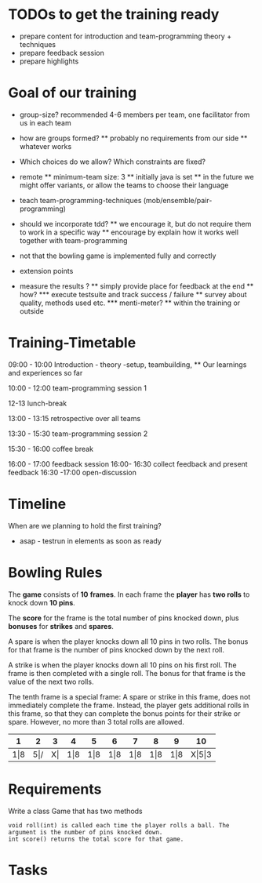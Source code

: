 # TODOs to get the training ready
* prepare content for introduction and team-programming theory + techniques
* prepare feedback session
* prepare highlights


# Goal of our training
* group-size? recommended  4-6 members per team, one facilitator from us in each team

* how are groups formed?
** probably no requirements from our side
** whatever works

* Which choices do we allow? Which constraints are fixed?
* remote
** minimum-team size: 3
** initially java is set
** in the future we might offer variants, or allow the teams to choose their language


* teach team-programming-techniques (mob/ensemble/pair-programming)
* should we incorporate tdd?
** we encourage it, but do not require them to work in a specific way
** encourage by explain how it works well together with team-programming
* not that the bowling game is implemented fully and correctly

* extension points


* measure the results ?
** simply provide place for feedback at the end
** how?
*** execute testsuite and track success / failure
** survey about quality, methods used etc.
*** menti-meter?
** within the training or outside

# Training-Timetable

09:00 - 10:00 Introduction - theory -setup, teambuilding,
** Our learnings and experiences so far

10:00 - 12:00 team-programming session 1

12-13 lunch-break

13:00 - 13:15 retrospective over all teams

13:30 - 15:30 team-programming session 2

15:30 - 16:00 coffee break

16:00 - 17:00 feedback session
16:00- 16:30 collect feedback and present feedback
16:30 -17:00 open-discussion




# Timeline
When are we planning to hold the first training?
* asap - testrun in elements as soon as ready


# Bowling Rules

The **game** consists of **10** **frames**.
In each frame the **player** has **two rolls** to knock down **10 pins**.

The **score** for the frame is the total number of pins knocked down,
plus **bonuses** for **strikes** and **spares**.

A spare is when the player knocks down all 10 pins in two rolls.
The bonus for that frame is the number of pins knocked down by the next roll.

A strike is when the player knocks down all 10 pins on his first roll.
The frame is then completed with a single roll.
The bonus for that frame is the value of the next two rolls.

The tenth frame is a special frame:
A spare or strike in this frame, does not immediately complete the frame.
Instead, the player gets additional rolls in this frame, so that they
can complete the bonus points for their strike or spare. However, no more than 3 total rolls are allowed.

| 1    | 2    | 3     | 4    | 5    | 6    | 7    | 8    | 9    | 10      |
|------|------|-------|------|------|------|------|------|------|---------|
| 1\|8 | 5\|/ | X\|   | 1\|8 | 1\|8 | 1\|8 | 1\|8 | 1\|8 | 1\|8 | X\|5\|3 |


# Requirements

Write a class Game that has two methods

    void roll(int) is called each time the player rolls a ball. The argument is the number of pins knocked down.
    int score() returns the total score for that game.

# Tasks
